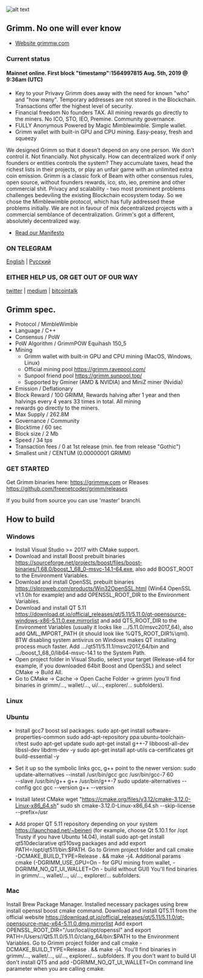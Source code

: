 
![alt text](https://i.ibb.co/vBHKqqV/logo200.png)
## Grimm. No one will ever know
- [Website grimmw.com](https://grimmw.com)
### Current status

#### Mainnet online. First block "timestamp":1564997815 Aug. 5th, 2019 @ 9:36am (UTC)


- Key to your Privavy 
Grimm does away with the need for known "who" and "how many". Temporary addresses are not stored in the Blockchain. Transactions offer the highest level of security.
- Financial freedom
No founders TAX. All mining rewards go directly to the miners. No ICO, STO, IEO, Premine. Community governance.
- FULLY Anonymous
Powered by Magic Mimblewimble. Simple wallet.
- Grimm wallet with built-in GPU and CPU mining.
Easy-peasy, fresh and squeezy

We designed Grimm so that it doesn’t depend on any one person. We don’t control it. Not financially. Not physically. How can decentralized work if only founders or entities controls the system? They accumulate taxes, head the richest lists in their projects, or play an unfair game with an unlimited extra coin emission. Grimm is a classic fork of Beam with other consensus rules, open source, without founders rewards, ico, sto, ieo, premine and other commercial shit. Privacy and scalability - two most prominent problems challenges bedeviling the existing Blockchain ecosystem today. So we chose the Mimblewimble protocol, which has fully addressed these problems initially. We are not in favour of mix decentralized projects with a commercial semblance of decentralization. Grimm's got a different, absolutely decentralized way.

- [Read our Manifesto](https://github.com/freenetcoder/Manifesto/blob/master/Manifesto.md)


### ON TELEGRAM

[English](https://t.me/grimmw) | [Русский](https://t.me/grimmwru)

### EITHER HELP US, OR GET OUT OF OUR WAY

[twitter](https://twitter.com/grimmwcom) | [medium](https://medium.com/grimmwcom) | [bitcointalk](https://bitcointalk.org)

## Grimm spec.
- Protocol / MimbleWimble
- Language / C++
- Consensus / PoW
- PoW Algorithm / GrimmPOW Equihash 150_5
- Mining
  - Grimm wallet with built-in GPU and CPU mining (MacOS, Windows, Linux)
  - Official mining pool https://grimm.ravepool.com/
  - Sunpool friend pool https://grimm.sunpool.top/
  - Supported by Gminer (AMD & NVIDIA) and MiniZ miner (Nvidia) 
- Emission / Deflationary
- Block Reward / 100 GRIMM, Rewards halving after 1 year and then halvings every 4 years 33 times in total. All mining
- rewards go directly to the miners.
- Max Supply / 262.8M
- Governance / Community
- Blocktime / 60 sec
- Block size / 2 Mb
- Speed / 34 tps
- Transaction fees / 0 at 1st release (min. fee from release "Gothic")
- Smallest unit / CENTUM (0.00000001 GRIMM)

### GET STARTED


Get Grimm binaries here: https://grimmw.com or Rleases https://github.com/freenetcoder/grimm/releases

If you build from source you can use 'master' branch\

## How to build

### Windows
- Install Visual Studio >= 2017 with CMake support.
- Download and install Boost prebuilt binaries https://sourceforge.net/projects/boost/files/boost-binaries/1.68.0/boost_1_68_0-msvc-14.1-64.exe, also add BOOST_ROOT to the Environment Variables.
- Download and install OpenSSL prebuilt binaries https://slproweb.com/products/Win32OpenSSL.html (Win64 OpenSSL v1.1.0h for example) and add OPENSSL_ROOT_DIR to the Environment Variables.
- Download and install QT 5.11 https://download.qt.io/official_releases/qt/5.11/5.11.0/qt-opensource-windows-x86-5.11.0.exe.mirrorlist and add QT5_ROOT_DIR to the Environment Variables (usually it looks like .../5.11.0/msvc2017_64), also add QML_IMPORT_PATH (it should look like %QT5_ROOT_DIR%\qml). BTW disabling system antivirus on Windows makes QT installing process much faster.
Add .../qt511/5.11.1/msvc2017_64/bin and .../boost_1_68_0/lib64-msvc-14.1 to the System Path.
- Open project folder in Visual Studio, select your target (Release-x64 for example, if you downloaded 64bit Boost and OpenSSL) and select CMake -> Build All.
- Go to CMake -> Cache -> Open Cache Folder -> grimm (you'll find binaries in grimm/..., wallet/..., ui/..., explorer/... subfolders).

### Linux
### Ubuntu
- Install gcc7 boost ssl packages.
  sudo apt-get install software-properties-common
  sudo add-apt-repository ppa:ubuntu-toolchain-r/test
  sudo apt-get update
  sudo apt-get install g++-7 libboost-all-dev libssl-dev libdrm-dev -y
  sudo apt-get install apt-utils ca-certificates git build-essential -y

- Set it up so the symbolic links gcc, g++ point to the newer version:
  sudo update-alternatives --install /usr/bin/gcc gcc /usr/bin/gcc-7 60 \
                           --slave /usr/bin/g++ g++ /usr/bin/g++-7
  sudo update-alternatives --config gcc
  gcc --version
  g++ --version
- Install latest CMake
  wget "https://cmake.org/files/v3.12/cmake-3.12.0-Linux-x86_64.sh"
  sudo sh cmake-3.12.0-Linux-x86_64.sh --skip-license --prefix=/usr
- Add proper QT 5.11 repository depending on your system https://launchpad.net/~beineri (for example, choose Qt 5.10.1 for /opt Trusty if you have Ubuntu 14.04), install sudo apt-get install qt510declarative qt510svg packages and add export PATH=/opt/qt511/bin:$PATH.
Go to Grimm project folder and call cmake -DCMAKE_BUILD_TYPE=Release . && make -j4.
Additional params cmake (-DGRIMM_USE_GPU=On - for GPU mining from wallet, -DGRIMM_NO_QT_UI_WALLET=On - build without GUI) 
You'll find binaries in grimm/..., wallet/..., ui/..., explorer/... subfolders.

### Mac
Install Brew Package Manager.
Installed necessary packages using brew install openssl boost cmake command.
Download and install QT5.11 from the official website https://download.qt.io/official_releases/qt/5.11/5.11.0/qt-opensource-mac-x64-5.11.0.dmg.mirrorlist
Add export OPENSSL_ROOT_DIR="/usr/local/opt/openssl" and export PATH=/Users/<username>/Qt5.11.0/5.11.0/clang_64/bin:$PATH to the Environment Variables.
Go to Grimm project folder and call cmake -DCMAKE_BUILD_TYPE=Release . && make -j4.
You'll find binaries in grimm/..., wallet/..., ui/..., explorer/... subfolders.
If you don't want to build UI don't install QT5 and add -DGRIMM_NO_QT_UI_WALLET=On command line parameter when you are calling cmake.
